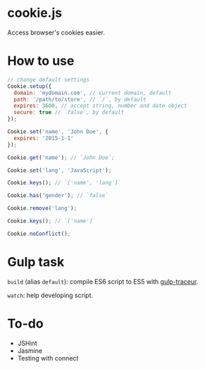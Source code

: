 # cookie.js

Access browser's cookies easier.

# How to use

```js
// change default settings
Cookie.setup({
  domain: 'mydomain.com', // current domain, default
  path: '/path/to/store', // `/`, by default
  expires: 3600, // accept string, number and date object
  secure: true // `false`, by default
});

Cookie.set('name', 'John Doe', {
  expires: '2015-1-1'
});

Cookie.get('name'); // `John Doe`;

Cookie.set('lang', 'JavaScript');

Cookie.keys(); // `['name', 'lang']`

Cookie.has('gender'); // `false`

Cookie.remove('lang');

Cookie.keys(); // `['name']`

Cookie.noConflict();
```

# Gulp task

`build` (alias `default`): compile ES6 script to ES5 with [gulp-traceur](https://github.com/sindresorhus/gulp-traceur).

`watch`: help developing script.

# To-do

- JSHint
- Jasmine
- Testing with connect
